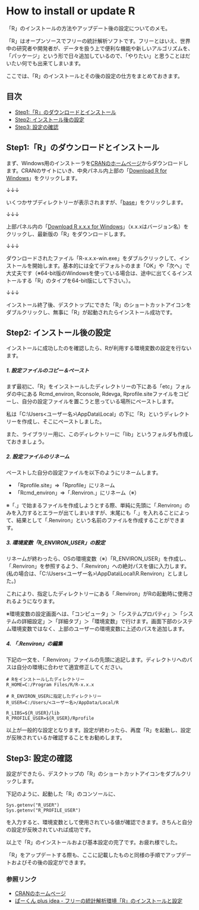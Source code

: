 # How to install or update R
「R」のインストールの方法やアップデート後の設定についてのメモ。

「R」はオープンソースでフリーの統計解析ソフトです。フリーとはいえ、世界中の研究者や開発者が、データを扱う上で便利な機能や新しいアルゴリズムを、「パッケージ」という形で日々追加しているので、「やりたい」と思うことはだいたい何でも出来てしまいます。

ここでは、「R」のインストールとその後の設定の仕方をまとめておきます。

<a id="index"></a>
<a href="#index"></a>
## 目次
* [Step1:「R」のダウンロードとインストール](#anchor1)
* [Step2: インストール後の設定](#anchor2)
* [Step3: 設定の確認](#anchor3)

<a id="anchor1"></a>
<a href="#anchor1"></a>  
## Step1:「R」のダウンロードとインストール
<!--ここに第1章の内容を書きます。-->
まず、Windows用のインストーラを[CRANのホームページ][]からダウンロードします。CRANのサイトにいき、中央パネル内上部の「<u>Download R for Windows</u>」をクリックします。

↓↓↓

いくつかサブディレクトリーが表示されますが、「<u>base</u>」をクリックします。

↓↓↓

上部パネル内の「<u>Download R x.x.x for Windows</u>」（x.x.xはバージョン名）をクリックし、最新版の「R」をダウンロードします。

↓↓↓

ダウンロードされたファイル「R-x.x.x-win.exe」をダブルクリックして、インストールを開始します。基本的には全てデフォルトのまま「OK」や「次へ」で大丈夫です（※64-bit版のWindowsを使っている場合は、途中に出てくるインストールする「R」のタイプを64-bit版にして下さい。）。

↓↓↓

インストール終了後、デスクトップにできた「R」のショートカットアイコンをダブルクリックし、無事に「R」が起動されたらインストール成功です。

<a id="anchor2"></a>
<a href="#anchor2"></a>
## Step2: インストール後の設定
<!--ここに第2章の内容を書きます。-->
インストールに成功したのを確認したら、Rが利用する環境変数の設定を行ないます。

##### 1. 設定ファイルのコピー＆ペースト
まず最初に、「R」をインストールしたディレクトリーの下にある「etc」フォルダの中にある Rcmd_environ, Rconsole, Rdevga, Rprofile.siteファイルをコピーし、自分の設定ファイルを置こうと思っている場所にペーストします。

私は「C:\Users\<ユーザー名>\AppData\Local」の下に「R」というディレクトリーを作成し、そこにペーストしました。

また、ライブラリー用に、このディレクトリーに「lib」というフォルダも作成しておきましょう。

##### 2. 設定ファイルのリネーム
ペーストした自分の設定ファイルを以下のようにリネームします。
* 「Rprofile.site」⇒「Rprofile」にリネーム
* 「Rcmd_environ」⇒「.Renviron.」にリネーム（※）

※「.」で始まるファイルを作成しようとする際、単純に先頭に「.Renviron」のみを入力するとエラーが出てしまいますが、末尾にも「.」を入れることによって、結果として「.Renviron」という名前のファイルを作成することができます。

##### 3. 環境変数「R_ENVIRON_USER」の設定
リネームが終わったら、OSの環境変数（※）「R_ENVIRON_USER」を作成し、「.Renviron」を参照するよう、「.Renviron」への絶対パスを値に入力します。(私の場合は、「C:\Users\<ユーザー名>\AppData\Local\R\.Renviron」としました。)

これにより、指定したディレクトリーにある「.Renviron」がRの起動時に使用されるようになります。

※環境変数の設定画面へは、「コンピュータ」＞「システムプロパティ」＞「システムの詳細設定」＞「詳細タブ」＞「環境変数」で行けます。画面下部のシステム環境変数ではなく、上部のユーザーの環境変数に上述のパスを追加します。

##### 4. 「.Renviron」の編集
下記の一文を、「.Renviron」ファイルの先頭に追記します。ディレクトリへのパスは自分の環境に合わせて適宜修正してください。

```
# Rをインストールしたディレクトリー
R_HOME=C:/Program Files/R/R-x.x.x

# R_ENVIRON_USERに指定したディレクトリー
R_USER=C:/Users/<ユーザー名>/AppData/Local/R

R_LIBS=${R_USER}/lib
R_PROFILE_USER=${R_USER}/Rprofile
```

以上が一般的な設定となります。設定が終わったら、再度「R」を起動し、設定が反映されているか確認することをお勧めします。

<a id="anchor3"></a>
<a href="#anchor3"></a>
## Step3: 設定の確認
<!--ここに第3章の内容を書きます。-->
設定ができたら、デスクトップの「R」のショートカットアイコンをダブルクリックします。

下記のように、起動した「R」のコンソールに、
```
Sys.getenv("R_USER")
Sys.getenv("R_PROFILE_USER")
```
を入力すると、環境変数として使用されている値が確認できます。きちんと自分の設定が反映されていれば成功です。

以上で「R」のインストールおよび基本設定の完了です。お疲れ様でした。

「R」をアップデートする際も、ここに記載したものと同様の手順でアップデートおよびその後の設定ができます。

### 参照リンク
* [CRANのホームページ][]
* [ぱーくん plus idea - フリーの統計解析環境「R」のインストールと設定][]

[CRANのホームページ]:	https://cran.r-project.org/	"CRANホームページ"
[ぱーくん plus idea - フリーの統計解析環境「R」のインストールと設定]:	http://web.plus-idea.net/2012/06/r-instal/	"ぱーくん plus idea"
